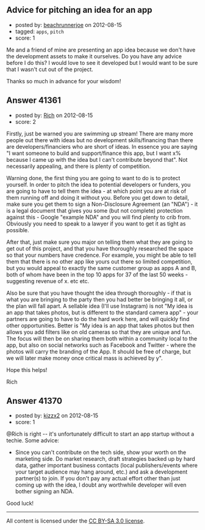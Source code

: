 ## Advice for pitching an idea for an app

- posted by: [beachrunnerjoe](https://stackexchange.com/users/-1/4068-beachrunnerjoe) on 2012-08-15
- tagged: `apps`, `pitch`
- score: 1

Me and a friend of mine are presenting an app idea because we don't have the development assets to make it ourselves. Do you have any advice before I do this? I would love to see it developed but I would want to be sure that I wasn't cut out of the project.

Thanks so much in advance for your wisdom!


## Answer 41361

- posted by: [Rich](https://stackexchange.com/users/-1/17416-rich) on 2012-08-15
- score: 2

Firstly, just be warned you are swimming up stream! There are many more people out there with ideas but no development skills/financing than there are developers/financiers who are short of ideas. In essence you are saying "I want someone to build and support/finance this app, but I want x% because I came up with the idea but I can't contribute beyond that". Not necessarily appealing, and there is plenty of competition.

Warning done, the first thing you are going to want to do is to protect yourself. In order to pitch the idea to potential developers or funders, you are going to have to tell them the idea - at which point you are at risk of them running off and doing it without you. Before you get down to detail, make sure you get them to sign a Non-Disclosure Agreement (an "NDA") - it is a legal document that gives you some (but not complete) protection against this - Google "example NDA" and you will find plenty to crib from. Obviously you need to speak to a lawyer if you want to get it as tight as possible.

After that, just make sure you major on telling them what they are going to get out of this project, and that you have thoroughly researched the space so that your numbers have credence. For example, you might be able to tell them that there is no other app like yours out there so limited competition, but you would appeal to exactly the same customer group as apps A and B, both of whom have been in the top 10 apps for 37 of the last 50 weeks - suggesting revenue of x. etc etc.

Also be sure that you have thought the idea through thoroughly - if that is what you are bringing to the party then you had better be bringing it all, or the plan will fall apart. A sellable idea (I'll use Instagram) is not "My idea is an app that takes photos, but is different to the standard camera app" - your partners are going to have to do the hard work here, and will quickly find other opportunities. Better is "My idea is an app that takes photos but then allows you add filters like on old cameras so that they are unique and fun. The focus will then be on sharing them both within a community local to the app, but also on social networks such as Facebook and Twitter - where the photos will carry the branding of the App. It should be free of charge, but we will later make money once critical mass is achieved by y".

Hope this helps!

Rich


## Answer 41370

- posted by: [kizzx2](https://stackexchange.com/users/-1/4628-kizzx2) on 2012-08-15
- score: 1

@Rich is right -- it's unfortunately difficult to start an app startup without a techie. Some advice:

- Since you can't contribute on the tech side, show your worth on the marketing side. Do market research, draft strategies backed up by hard data, gather important business contacts (local publishers/events where your target audience may hang around, etc.) and ask a development partner(s) to join. If you don't pay any actual effort other than just coming up with the idea, I doubt any worthwhile developer will even bother signing an NDA.

Good luck!



---

All content is licensed under the [CC BY-SA 3.0 license](https://creativecommons.org/licenses/by-sa/3.0/).
